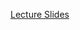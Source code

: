 [Lecture Slides](https://petal-estimate-4e9.notion.site/Authentincation-a4b43c7cc1d14535a7b5b366080095fa)